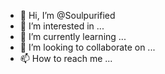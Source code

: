 - 👋 Hi, I’m @Soulpurified
- 👀 I’m interested in ...
- 🌱 I’m currently learning ...
- 💞️ I’m looking to collaborate on ...
- 📫 How to reach me ...

<!---
Soulpurified/Soulpurified is a ✨ special ✨ repository because its `README.md` (this file) appears on your GitHub profile.
You can click the Preview link to take a look at your changes.
--->
